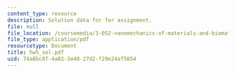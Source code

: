 ```yaml
---
content_type: resource
description: Solution data for for assignment.
file: null
file_location: /coursemedia/3-052-nanomechanics-of-materials-and-biomaterials-spring-2007/74a8bc8f4a822e4027d2f29e24af5854_hw5_sol.pdf
file_type: application/pdf
resourcetype: Document
title: hw5_sol.pdf
uid: 74a8bc8f-4a82-2e40-27d2-f29e24af5854
---
```

